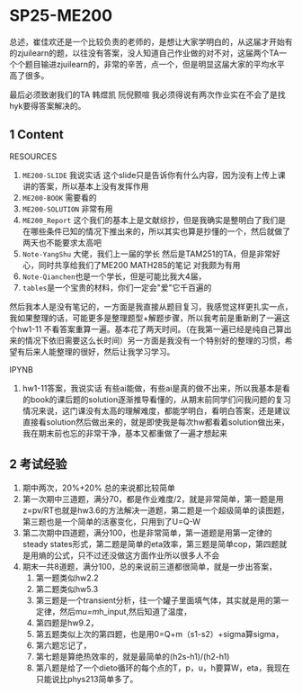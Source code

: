 # SP25-ME200


总述，崔佳欢还是一个比较负责的老师的，是想让大家学明白的，从这届才开始有的zjuilearn的题，以往没有答案，没人知道自己作业做的对不对，这届两个TA一个个题目输进zjuilearn的，非常的辛苦，点一个，但是明显这届大家的平均水平高了很多。

最后必须致谢我们的TA 韩煜凯 阮倪颢喧 我必须得说有两次作业实在不会了是找hyk要得答案解决的。

## 1 Content


RESOURCES
1. `ME200-SLIDE` 我说实话 这个slide只是告诉你有什么内容，因为没有上传上课讲的答案，所以基本上没有发挥作用
2. `ME200-BOOK` 需要看的
3. `ME200-SOLUTION` 非常有用
4. `ME200_Report` 这个我们的基本上是文献综抄，但是我确实是整明白了我们是在哪些条件已知的情况下推出来的，所以其实也算是抄懂的一个，然后就做了两天也不能要求太高吧
5. `Note-YangShu` 大佬，我们上一届的学长 然后是TAM251的TA，但是非常好心，同时共享给我们了ME200 MATH285的笔记 对我颇为有用
6. `Note-Qianchen`也是一个学长，但是可能比我大4届，
7. `tables`是一个宝贵的材料，你们一定会"爱"它千百遍的


然后我本人是没有笔记的，一方面是我直接从题目复习，我感觉这样更扎实一点，我如果整理的话，可能更多是整理题型+解题步骤，所以我考前是重新刷了一遍这个hw1-11 不看答案重算一遍。基本花了两天时间。（在我第一遍已经是纯自己算出来的情况下依旧需要这么长时间）另一方面是我没有一个特别好的整理的习惯，希望有后来人能整理的很好，然后让我学习学习。


IPYNB
1. hw1-11答案，我说实话 有些ai能做，有些ai是真的做不出来，所以我基本是看的book的课后题的solution逐渐推导看懂的，从期末前同学们问我问题的复习情况来说，这门课没有太高的理解难度，都能学明白，看明白答案，还是建议直接看solution然后做出来的，就是即使我是每次hw都看着solution做出来，我在期末前也忘的非常干净，基本又都重做了一遍才想起来



## 2 考试经验
1. 期中两次，20%+20% 总的来说都比较简单
2. 第一次期中三道题，满分70，都是作业难度/2，就是非常简单，第一题是用z=pv/RT也就是hw3.6的方法解决一道题，第二题是一个超级简单的读图题，第三题也是一个简单的活塞变化，只用到了U=Q-W
3. 第二次期中四道题，满分100，也是非常简单，第一道题是用第一定律的steady states形式，第二题是简单的eta效率，第三题是简单cop，第四题就是用熵的公式，只不过还没做这方面作业所以很多人不会
4. 期末一共8道题，满分100，总的来说前三道都很简单，就是一步出答案，
   1. 第一题类似hw2.2 
   2. 第二题类似hw5.3 
   3. 第三题是一个transient分析，往一个罐子里面填气体，其实就是用的第一定律，然后m*u=m*h_input,然后知道了温度，
   4. 第四题是hw9.2，
   5. 第五题类似上次的第四题，也是用0=Q+m（s1-s2）+sigma算sigma，
   6. 第六题忘记了，
   7. 第七题是算绝热效率的，就是最简单的(h2s-h1)/(h2-h1)
   8. 第八题是给了一个dieto循环的每个点的T，p，u，h要算W，eta，我现在只能说比phys213简单多了。






